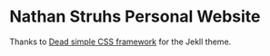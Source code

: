 # Nathan Struhs Personal Website

Thanks to [Dead simple CSS framework](http://hackcss.com/) for the Jekll theme.
